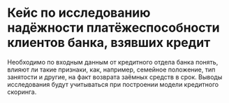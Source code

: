 # Кейс по исследованию надёжности платёжеспособности клиентов банка, взявших кредит

Необходимо по входным данным от кредитного отдела банка понять, влияют ли такие признаки, как, например, семейное положение, тип занятости и другие, на факт возврата заёмных средств в срок. Выводы исследования будут учитываться при построении модели кредитного скоринга.
